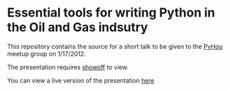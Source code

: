 Essential tools for writing Python in the Oil and Gas indsutry
===============

This repository contains the source for a short talk to be given to the
[PyHou](http://www.meetup.com/python-14/) meetup group on 1/17/2012.

The presentation requires [showoff](https://github.com/schacon/showoff) to
view.

You can view a live version of the presentation
[here](http://durden.github.com/pyhou_oil)
